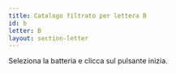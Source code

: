 ```yaml
---
title: Catalogo filtrato per lettera B
id: b
letter: B
layout: section-letter
---
```

Seleziona la batteria e clicca sul pulsante inizia.